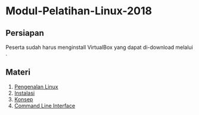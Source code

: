 # Modul-Pelatihan-Linux-2018
## Persiapan
Peserta sudah harus menginstall VirtualBox yang dapat di-download melalui <insert link>.
 
## Materi
1. [Pengenalan Linux](Pengenalan/README.md)
2. [Instalasi](Instalasi/README.md)
3. [Konsep](Konsep/README.md)
4. [Command Line Interface](CLI/README.md)
